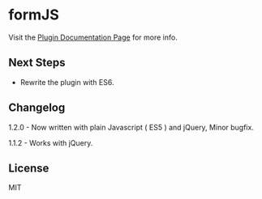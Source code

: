 # formJS

Visit the [Plugin Documentation Page](http://valeriodipunzio.com/plugins/formJS/) for more info.


## Next Steps

- Rewrite the plugin with ES6.


## Changelog

1.2.0 - Now written with plain Javascript ( ES5 ) and jQuery, Minor bugfix.

1.1.2 - Works with jQuery.


## License

MIT

